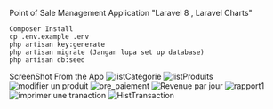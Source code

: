 Point of Sale Management Application "Laravel 8 , Laravel Charts"

    Composer Install
    cp .env.example .env
    php artisan key:generate
    php artisan migrate (Jangan lupa set up database)
    php artisan db:seed

ScreenShot From the App
![listCategorie](https://github.com/SouhailELAFOUI/Pos_Management/assets/79510159/bcafe15b-e2ab-425b-95e2-b332cebf30ed)
![listProduits](https://github.com/SouhailELAFOUI/Pos_Management/assets/79510159/5ef97970-d715-4895-b767-2fdc26772045)
![modifier un produit](https://github.com/SouhailELAFOUI/Pos_Management/assets/79510159/da9aebe1-d26a-4104-ad40-fde35809f6e3)
![pre_paiement](https://github.com/SouhailELAFOUI/Pos_Management/assets/79510159/ac6dba87-e5c2-40fe-8e6f-f0803db049eb)
![Revenue par jour](https://github.com/SouhailELAFOUI/Pos_Management/assets/79510159/887803df-790c-4eba-812f-74877ca6a523)
![rapport1](https://github.com/SouhailELAFOUI/Pos_Management/assets/79510159/50ba0222-35fa-4398-a00d-a185cb41a041)
![imprimer une tranaction](https://github.com/SouhailELAFOUI/Pos_Management/assets/79510159/96a9b17a-72af-4ce0-916e-3984d4284fc5)
![HistTransaction](https://github.com/SouhailELAFOUI/Pos_Management/assets/79510159/48ab3ad5-b707-41b2-af15-39c070cfab78)
